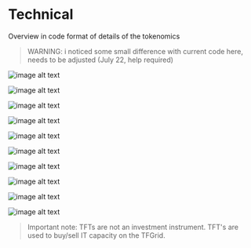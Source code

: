 
# Technical 

Overview in code format of details of the tokenomics

> WARNING: i noticed some small difference with current code here, needs to be adjusted (July 22, help required)

![image alt text](simulation1.jpg)

![image alt text](simulation2.jpg)

![image alt text](simulation3.jpg)

![image alt text](simulation4.jpg)

![image alt text](simulation5.jpg)

![image alt text](simulation6.jpg)

![image alt text](simulation7.jpg)

![image alt text](simulation8.jpg)

![image alt text](simulation9.jpg)

![image alt text](simulation10.jpg)


> Important note: TFTs are not an investment instrument. TFT's are used to buy/sell IT capacity on the TFGrid.